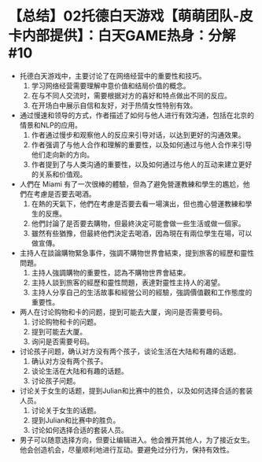 # 【总结】02托德白天游戏【萌萌团队-皮卡内部提供】：白天GAME热身：分解#10

-   托德白天游戏中，主要讨论了在网络经营中的重要性和技巧。
    1.  学习网络经营需要理解中意价值和结局价值的概念。
    2.  在与不同人交流时，需要根据对方的喜好和特点做出不同的反应。
    3.  在开场白中展示自信和友好，对于热情女性特别有效。
-   通过慢速和领导的方式，作者描述了如何与他人进行有效沟通，包括在北京的情景和NLP的应用。
    1.  作者通过慢步和观察他人的反应来引导对话，以达到更好的沟通效果。
    2.  作者强调了与他人合作和理解的重要性，以及如何通过与他人合作来引导他们走向新的方向。
    3.  作者提到了与人类沟通的重要性，以及如何通过与他人的互动来建立更好的关系和价值观。
-   人們在 Miami 有了一次很棒的體驗，但為了避免營運教練和學生的尷尬，他們在考慮是否要去喝酒。
    1.  在熱的天氣下，他們在考慮是否要去看一場演出，但也擔心營運教練和學生的反應。
    2.  他們討論了是否要去購物，但最終決定可能會做一些生活或做一個家。
    3.  雖然有些猶豫，但最終他們決定去喝酒，因為現在有兩位學生在場，可以做宣傳。
-   主持人在談論購物緊急事件，強調不購物世界會結束，提到旅客的經歷和靈性問題。
    1.  主持人強調購物的重要性，認為不購物世界會結束。
    2.  主持人談到旅客的經歷和靈性問題，表達對靈性主持人的渴望。
    3.  主持人分享自己的生活故事和經營公司的經驗，強調價值觀和工作態度的重要性。
-   两人在讨论购物和卡的问题，提到可能去大厦，询问是否需要号码。
    1.  讨论购物和卡的问题。
    2.  提到可能去大厦。
    3.  询问是否需要号码。
-   讨论孩子问题，确认对方没有两个孩子，谈论生活在大陆和有趣的话题。
    1.  确认对方没有两个孩子。
    2.  谈论生活在大陆和有趣的话题。
    3.  讨论孩子问题。
-   讨论关于女生的话题，提到Julian和比赛中的胜负，以及如何选择合适的套装人员。
    1.  讨论关于女生的话题。
    2.  提到Julian和比赛中的胜负。
    3.  讨论如何选择合适的套装人员。
-   男子可以随意选择方向，但要让编辑进入。他会推开其他人，为了接近女生。他会创造机会，尽量顺利地进行互动。要避免过分行为，保持有效性。